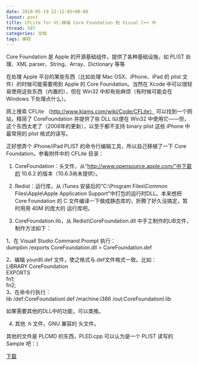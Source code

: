 ```yaml
---
date: 2010-05-19 22:12:05+00:00
layout: post
title: CFLite for VC:移植 Core Foundation 到 Visual C++ 中
thread: 507
categories: 文档
tags: 编程
---
```


Core Foundation 是 Apple 的开源基础组件，提供了各种基础设施，如 PLIST 处理、XML parser、String、Array、Dictionary 等等  
  
在处理 Apple 平台的某些东西（比如处理 Mac OSX、iPhone、iPad 的 plist 文件）的时候可能需要用到 Apple 的 Core Foundation。当然在 Xcode 中可以很轻易使用这些东西（内置的），但在 Win32 中却有些麻烦（有时候可能会在 Windows 下处理点什么）。  
  
网上搜索 CFLite （http://www.kjams.com/wiki/Code/CFLite） 可以找到一个网站，精简了 CoreFoundation 并提供了些 DLL l以便在 Win32 中使用它——但，这个东西太老了（2008年的更新），以至于都不支持 binary plist 这些 iPhone 中最常用的 plist 格式的读写。  
  
正好想弄个 iPhone/iPad  PLIST 的命令行编辑工具，所以自己移植了一下 Core Foundation。<!-- more -->参看附件中的 CFLite 目录：  
  
1. CoreFoundation：头文件，从“http://www.opensource.apple.com/”中下载的 10.6.2 的版本（10.6.3尚未提供）。  
  
2. Redist：运行库，从 iTunes 安装后的“C:\Program Files\Common Files\Apple\Apple Application Support”中打包的运行时DLL。本来想把 Core Foundation 的 C 文件编译一下做成静态库的，折腾了好久没搞定，暂时用用 40M 的庞大的 运行库吧。  
  
3. CoreFoundation.lib，从 Redist\CoreFoundation.dll 中手工制作的LIB文件，制作方法如下：  
  


  
 1、在 Visuall Studio Command Prompt 执行：     
 dumpbin   /exports   CoreFoundation.dll   >   CoreFoundation.def     
     
 2、编辑   yourdll.def   文件，使之格式与.def文件格式一致。比如：     
 LIBRARY CoreFoundation    
 EXPORTS  
               fn1;     
               fn2;     
 3、在命令行执行：     
 lib   /def:CoreFoundationl.def   /machine:i386   /out:CoreFoundationl.lib  


  
  
如果需要其他的DLL中的功能，可以类推。  
  
4. 其他 .h 文件，GNU 兼容的 头文件。  
  
其他的文件是 PLCMD 的东西，PLED.cpp 可以认为是一个 PLIST 读写的 Sample 吧：）  
  
[下载](/assets/CFLite.zip)  

